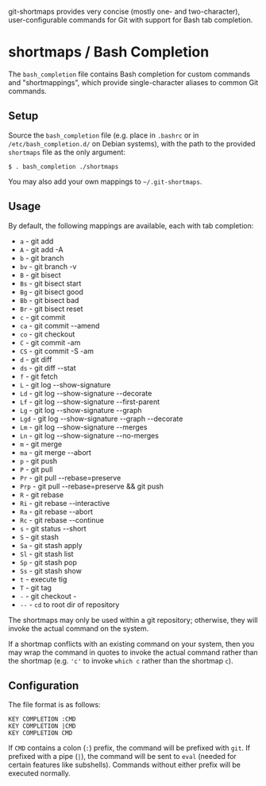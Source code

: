 git-shortmaps provides very concise (mostly one- and two-character),
user-configurable commands for Git with support for Bash tab completion.

# shortmaps / Bash Completion
The `bash_completion` file contains Bash completion for custom commands and
"shortmappings", which provide single-character aliases to common Git commands.

## Setup
Source the `bash_completion` file (e.g. place in `.bashrc` or in
`/etc/bash_completion.d/` on Debian systems), with the path to the provided
`shortmaps` file as the only argument:

```
$ . bash_completion ./shortmaps
```

You may also add your own mappings to `~/.git-shortmaps`.

## Usage
By default, the following mappings are available, each with tab completion:

* `a` - git add
* `A` - git add -A
* `b` - git branch
* `bv` - git branch -v
* `B` - git bisect
* `Bs` - git bisect start
* `Bg` - git bisect good
* `Bb` - git bisect bad
* `Br` - git bisect reset
* `c` - git commit
* `ca` - git commit --amend
* `co` - git checkout
* `C` - git commit -am
* `CS` - git commit -S -am
* `d` - git diff
* `ds` - git diff --stat
* `f` - git fetch
* `L` - git log --show-signature
* `Ld` - git log --show-signature --decorate
* `Lf` - git log --show-signature --first-parent
* `Lg` - git log --show-signature --graph
* `Lgd` - git log --show-signature --graph --decorate
* `Lm` - git log --show-signature --merges
* `Ln` - git log --show-signature --no-merges
* `m` - git merge
* `ma` - git merge --abort
* `p` - git push
* `P` - git pull
* `Pr` - git pull --rebase=preserve
* `Prp` - git pull --rebase=preserve && git push
* `R` - git rebase
* `Ri` - git rebase --interactive
* `Ra` - git rebase --abort
* `Rc` - git rebase --continue
* `s` - git status --short
* `S` - git stash
* `Sa` - git stash apply
* `Sl` - git stash list
* `Sp` - git stash pop
* `Ss` - git stash show
* `t` - execute tig
* `T` - git tag
* `-` - git checkout -
* `--` - `cd` to root dir of repository

The shortmaps may only be used within a git repository; otherwise, they will
invoke the actual command on the system.

If a shortmap conflicts with an existing command on your system, then you may
wrap the command in quotes to invoke the actual command rather than the
shortmap (e.g. `'c'` to invoke `which c` rather than the shortmap `c`).

## Configuration
The file format is as follows:

```
KEY COMPLETION :CMD
KEY COMPLETION |CMD
KEY COMPLETION CMD
```

If `CMD` contains a colon (`:`) prefix, the command will be prefixed with `git`. If
prefixed with a pipe (`|`), the command will be sent to `eval` (needed for
certain features like subshells). Commands without either prefix will be
executed normally.
